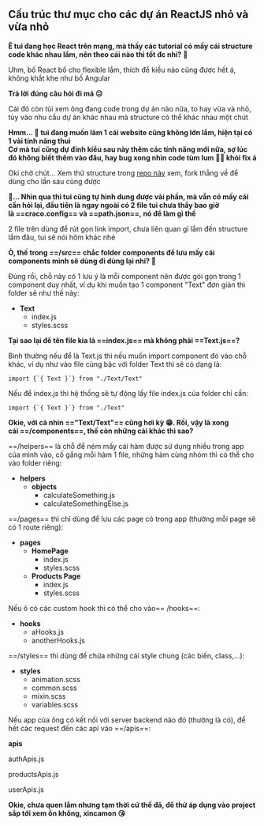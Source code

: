 ## Cấu trúc thư mục cho các dự án ReactJS nhỏ và vừa nhỏ

**Ê tui đang học React trên mạng, mà thấy các tutorial có mấy cái structure code khác nhau lắm, nên theo cái nào thì tốt đc nhỉ? 🤔**

Uhm, bố React bố cho flexible lắm, thích để kiểu nào cũng được hết á, không khắt khe như bố Angular

**Trả lời đúng câu hỏi đi má 😑**

Cái đó còn tùi xem ông đang code trong dự án nào nữa, to hay vừa và nhỏ, tùy vào nhu cầu dự án khác nhau mà structure có thể khác nhau một chút

**Hmm... 🤔 tui đang muốn làm 1 cái website cũng không lớn lắm, hiện tại có 1 vài tính năng thui**  
**Cơ mà tui cũng dự đỉnh kiểu sau này thêm các tính năng mới nữa, sợ lúc đó không biết thêm vào đâu, hay bug xong nhìn code tùm lum 😵‍💫 khỏi fix á**

Oki chờ chút... Xem thử structure trong [repo này](https://github.com/phuongnam7899/personal-website) xem, fork thẳng về để dùng cho lần sau cũng được

**🤨... Nhìn qua thì tui cũng tự hình dung được vài phần, mà vẫn có mấy cái cần hỏi lại, đầu tiên là ngay ngoài có 2 file tui chưa thấy bao giờ là ==craco.config== và ==path.json==, nó để làm gì thế**

2 file trên dùng để rút gọn link import, chưa liên quan gì lắm đến structure lắm đâu, tui sẽ nói hôm khác nhé

**Ò, thế trong ==/src== chắc folder components để lưu mấy cái components mình sẽ dùng đi dùng lại nhỉ? 🧐**

Đúng rồi, chỗ này có 1 lưu ý là mỗi component nên được gói gọn trong 1 component duy nhất, ví dụ khi muốn tạo 1 component "Text" đơn giản thì folder sẽ như thế này:

- **Text** 
	- index.js 
	- styles.scss 

**Tại sao lại để tên file kia là ==index.js== mà không phải ==Text.js==?**

Bình thường nếu để là Text.js thì nếu muốn import component đó vào chỗ khác, ví dụ như vào file cùng bậc với folder Text thì sẽ có dạng là:

``import {`{ Text }`} from "./Text/Text"``

Nếu để index.js thì hệ thống sẽ tự động lấy file index.js của folder chỉ cần:

``import {`{ Text }`} from "./Text"``

**Okie, với cả nhìn =="Text/Text"== cũng hơi kỳ 😁. Rồi, vậy là xong cái ==/components==, thế còn những cái khác thì sao?**

==/helpers== là chỗ để ném mấy cái hàm được sử dụng nhiều trong app của mình vào, cố gắng mỗi hàm 1 file, những hàm cùng nhóm thì có thể cho vào folder riêng:

- **helpers**
	- **objects**
		- calculateSomething.js
		- calculateSomethingElse.js

==/pages== thì chỉ dùng để lưu các page có trong app (thường mỗi page sẽ có 1 route riêng):

- **pages**
	- **HomePage**
		- index.js
		- styles.scss
	- **Products Page**
		- index.js
		- styles.scss

Nếu ô có các custom hook thì có thể cho vào== /hooks==:

- **hooks**
	- aHooks.js
	- anotherHooks.js

==/styles== thì dùng để chứa những cái style chung (các biến, class,...):

- **styles**
	- animation.scss 
	- common.scss 
	- mixin.scss 
	- variables.scss 

Nếu app của ông có kết nối với server backend nào đó (thường là có), để hết các request đến các api vào ==/apis==:

**apis**

authApis.js

productsApis.js

userApis.js

**Okie, chưa quen lắm nhưng tạm thời cứ thế đã, để thử áp dụng vào project sắp tới xem ổn không, xincamon 😘**